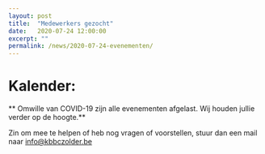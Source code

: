 ```yaml
---
layout: post
title:  "Medewerkers gezocht"
date:   2020-07-24 12:00:00
excerpt: ""
permalink: /news/2020-07-24-evenementen/
---
```


# Kalender:
** Omwille van COVID-19 zijn alle evenementen afgelast. Wij houden jullie verder op de hoogte.**

Zin om mee te helpen of heb nog vragen of voorstellen, stuur dan een mail naar [info@kbbczolder.be](mailto://info@kbbczolder.be)

